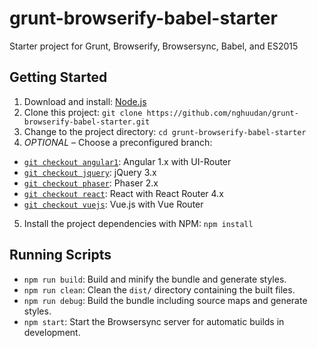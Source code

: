 # grunt-browserify-babel-starter
Starter project for Grunt, Browserify, Browsersync, Babel, and ES2015

## Getting Started
1. Download and install: [Node.js](https://nodejs.org)
2. Clone this project: `git clone https://github.com/nghuudan/grunt-browserify-babel-starter.git`
3. Change to the project directory: `cd grunt-browserify-babel-starter`
4. *OPTIONAL* &ndash; Choose a preconfigured branch:
  * [`git checkout angular1`](https://github.com/nghuudan/grunt-browserify-babel-starter/tree/angular1): Angular 1.x with UI-Router
  * [`git checkout jquery`](https://github.com/nghuudan/grunt-browserify-babel-starter/tree/jquery): jQuery 3.x
  * [`git checkout phaser`](https://github.com/nghuudan/grunt-browserify-babel-starter/tree/phaser): Phaser 2.x
  * [`git checkout react`](https://github.com/nghuudan/grunt-browserify-babel-starter/tree/react): React with React Router 4.x
  * [`git checkout vuejs`](https://github.com/nghuudan/grunt-browserify-babel-starter/tree/vuejs): Vue.js with Vue Router
5. Install the project dependencies with NPM: `npm install`

## Running Scripts
* `npm run build`: Build and minify the bundle and generate styles.
* `npm run clean`: Clean the `dist/` directory containing the built files.
* `npm run debug`: Build the bundle including source maps and generate styles.
* `npm start`: Start the Browsersync server for automatic builds in development.

